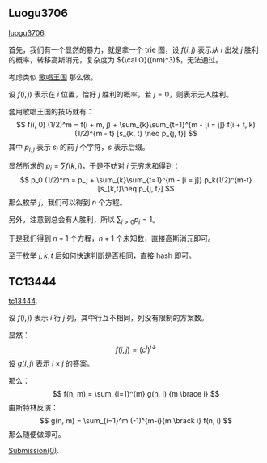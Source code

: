 ## Luogu3706

[luogu3706](https://www.luogu.com.cn/problem/P3706). 

首先，我们有一个显然的暴力，就是拿一个 trie 图，设 $f(i, j)$ 表示从 $i$ 出发 $j$ 胜利的概率，转移高斯消元，复杂度为 ${\cal O}((nm)^3)$，无法通过。

考虑类似 [歌唱王国](https://www.luogu.com.cn/problem/P4548) 那么做。

设 $f(i, j)$ 表示在 $i$ 位置，恰好 $j$ 胜利的概率，若 $j = 0$，则表示无人胜利。

套用歌唱王国的技巧就有：
$$
f(i, 0) (1/2)^m = f(i + m, j) + \sum_{k}\sum_{t=1}^{m - [i = j]} f(i + t, k) (1/2)^{m - t} [s_{k, t} \neq p_{j, t}]
$$
其中 $p_{i, j}$ 表示 $s_i$ 的前 $j$ 个字符，$s$ 表示后缀。

显然所求的 $p_i = \sum f(k, i)$，于是不妨对 $i$ 无穷求和得到：
$$
p_0 (1/2)^m = p_j + \sum_{k}\sum_{t=1}^{m - [i = j]} p_k(1/2)^{m-t}[s_{k,t}\neq p_{j, t}]
$$
那么枚举 $j$，我们可以得到 $n$ 个方程。

另外，注意到总会有人胜利，所以 $\sum_{i\gt 0} p_i = 1$。

于是我们得到 $n + 1$ 个方程，$n + 1$ 个未知数，直接高斯消元即可。

至于枚举 $j, k, t$ 后如何快速判断是否相同，直接 hash 即可。

## TC13444

[tc13444](https://vjudge.net/problem/TopCoder-13444). 

设 $f(i, j)$ 表示 $i$ 行 $j$ 列，其中行互不相同，列没有限制的方案数。

显然：
$$
f(i, j) = (c^j)^{i\downarrow}
$$
设 $g(i, j)$ 表示 $i \times j$ 的答案。

那么：
$$
f(n, m) = \sum_{i=1}^{m} g(n, i) {m \brace i}
$$
由斯特林反演：
$$
g(n, m) = \sum_{i=1}^m (-1)^{m-i}{m \brack i} f(n, i)
$$
那么随便做即可。

[Submission(0)](https://vjudge.net/solution/35212184). 

